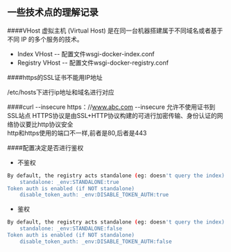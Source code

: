 一些技术点的理解记录    
------
####VHost
虚拟主机 (Virtual Host) 是在同一台机器搭建属于不同域名或者基于不同 IP 的多个服务的技术。    

* Index VHost  --  配置文件wsgi-docker-index.conf
* Registry VHost    --    配置文件wsgi-docker-registry.conf

####https的SSL证书不能用IP地址      

/etc/hosts下进行ip地址和域名进行对应      

####curl --insecure https：//www.abc.com
--insecure 允许不使用证书到SSL站点
HTTPS协议是由SSL+HTTP协议构建的可进行加密传输、身份认证的网络协议要比http协议安全         
http和https使用的端口不一样,前者是80,后者是443

####配置决定是否进行鉴权
* 不鉴权    

```sh
By default, the registry acts standalone (eg: doesn't query the index)
    standalone: _env:STANDALONE:true
Token auth is enabled (if NOT standalone)
    disable_token_auth: _env:DISABLE_TOKEN_AUTH:true
```
* 鉴权    
```sh
By default, the registry acts standalone (eg: doesn't query the index)
    standalone: _env:STANDALONE:false
Token auth is enabled (if NOT standalone)
    disable_token_auth: _env:DISABLE_TOKEN_AUTH:false   
```
